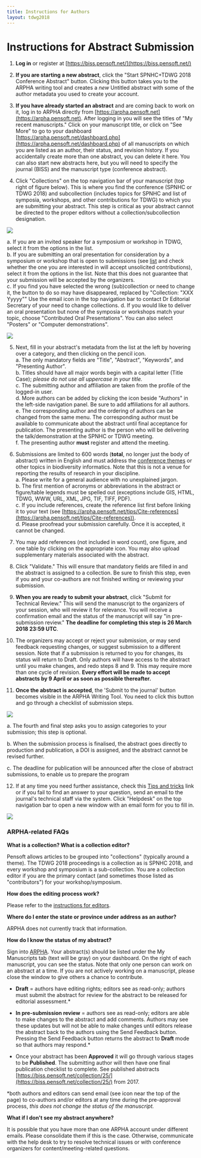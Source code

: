 ```yaml
---
title: Instructions for Authors
layout: tdwg2018
---  
```


# Instructions for Abstract Submission  

1) **Log in** or register at [https://biss.pensoft.net/](https://biss.pensoft.net/)  

2) **If you are starting a new abstract**, click the "Start SPNHC+TDWG 2018 Conference Abstract" button. Clicking this button takes you to the ARPHA writing tool and creates a *new* Untitled abstract with some of the author metadata you used to create your account.  

3) **If you have already started an abstract** and are coming back to work on it, log in to ARPHA directly from [https://arpha.pensoft.net](https://arpha.pensoft.net). After logging in you will see the titles of "My recent manuscripts." Click on your manuscript title, or click on "See More" to go to your dashboard [https://arpha.pensoft.net/dashboard.php](https://arpha.pensoft.net/dashboard.php) of all manuscripts on which you are listed as an author, their status, and revision history. If you accidentally create more than one abstract, you can delete it here. You can also start new abstracts here, but you will need to specify the journal (BISS) and the manuscript type (conference abstract).  

4) Click "Collections" on the top navigation bar of your manuscript (top right of figure below). This is where you find the conference (SPNHC or TDWG 2018) and subcollection (includes topics for SPNHC and list of symposia, workshops, and other contributions for TDWG) to which you are submitting your abstract. This step is critical as your abstract cannot be directed to the proper editors without a collection/subcollection designation.

![](images/image_0.png)  

   a. If you are an invited speaker for a symposium or workshop in TDWG, select it from the options in the list.  
   b. If you are submitting an oral presentation for consideration by a symposium or workshop that is open to submissions (see [list](https://tdwg.github.io/conferences/2018/sessions/index) and check whether the one you are interested in will accept unsolicited contributions), select it from the options in the list. Note that this does not guarantee that your submission will be accepted by the organizers.  
   c. If you find you have selected the wrong (sub)collection or need to change it, the button to do so may have disappeared, replaced by "Collection: "XXX Yyyyy"" Use the email icon in the top navigation bar to contact Dr Editorial Secretary of your need to change collections.
   d. If you would like to deliver an oral presentation but none of the symposia or workshops match your topic, choose "Contributed Oral Presentations". You can also select "Posters" or "Computer demonstrations".  

![](images/image_4.png)  

5) Next, fill in your abstract's metadata from the list at the left by hovering over a category, and then clicking on the pencil icon.  
   a. The only mandatory fields are "Title", "Abstract", "Keywords", and "Presenting Author".  
   b. Titles should have all major words begin with a capital letter (Title Case); *please do not use all uppercase in your title.*  
   c. The submitting author and affiliation are taken from the profile of the logged-in user.  
   d. More authors can be added by clicking the icon beside "Authors" in the left-side navigation panel. Be sure to add affiliations for all authors.  
   e. The corresponding author and the ordering of authors can be changed from the same menu. The corresponding author must be available to communicate about the abstract until final acceptance for publication. The presenting author is the person who will be delivering the talk/demonstration at the SPNHC or TDWG meeting.  
   f. The presenting author **must** register and attend the meeting.  

6) Submissions are limited to 600 words (**total**, no longer just the body of abstract) written in English and must address the [conference themes](http://spnhc-tdwg2018.nz/) or other topics in biodiversity informatics. Note that this is not a venue for reporting the results of research in your discipline.  
   a. Please write for a general audience with no unexplained jargon.  
   b. The first mention of acronyms or abbreviations in the abstract or figure/table legends must be spelled out (exceptions include GIS, HTML, TDWG, WWW, URL, XML, JPG, TIF, TIFF, PDF).  
   c. If you include references, create the reference list first before linking it to your text (see [https://arpha.pensoft.net/tips/Cite-references](https://arpha.pensoft.net/tips/Cite-references)).   
   d. Please proofread your submission carefully. Once it is accepted, it cannot be changed.   

7) You may add references (not included in word count), one figure, and one table by clicking on the appropriate icon. You may also upload supplementary materials associated with the abstract.  

8) Click "Validate." This will ensure that mandatory fields are filled in and the abstract is assigned to a collection. Be sure to finish this step, even if you and your co-authors are not finished writing or reviewing your submission.

9) **When you are ready to submit your abstract**, click "Submit for Technical Review." This will send the manuscript to the organizers of your session, who will review it for relevance. You will receive a confirmation email and the status of the manuscript will say "in pre-submission review." **The deadline for completing this step is 26 March 2018 23:59 UTC**.  

10) The organizers may accept or reject your submission, or may send feedback requesting changes, or suggest submission to a different session. Note that if a submission is returned to you for changes, its status will return to Draft. Only authors will have access to the abstract until you make changes, and redo steps 8 and 9. This may require more than one cycle of revision. **Every effort will be made to accept abstracts by 9 April or as soon as possible thereafter.**

11) **Once the abstract is accepted**, the 'Submit to the journal' button becomes visible in the ARPHA Writing Tool. You need to click this button and go through a checklist of submission steps.

![](images/image_2.jpg)

   a. The fourth and final step asks you to assign categories to your submission; this step is optional.

   b. When the submission process is finalised, the abstract goes directly to production and publication, a DOI is assigned, and the abstract cannot be revised further.

   c. The deadline for publication will be announced after the close of abstract submissions, to enable us to prepare the program

12) If at any time you need further assistance, check this [Tips and tricks](https://arpha.pensoft.net/tips/) link or if you fail to find an answer to your question, send an email to the journal's technical staff via the system. Click "Helpdesk" on the top navigation bar to open a new window with an email form for you to fill in.

![](images/image_3.jpg)



### **ARPHA-related FAQs**

**What is a collection? What is a collection editor?**

Pensoft allows articles to be grouped into "collections" (typically around a theme). The TDWG 2018 proceedings is a collection as is SPNHC 2018, and every workshop and symposium is a sub-collection. You are a collection editor if you are the primary contact (and sometimes those listed as "contributors") for your workshop/symposium.

**How does the editing process work?**

Please refer to the [instructions for editors](https://tdwg.github.io/conferences/2018/instructions-for-editors/).

**Where do I enter the state or province under address as an author?**

ARPHA does not currently track that information.

**How do I know the status of my abstract?**

Sign into [ARPHA](https://arpha.pensoft.net/). Your abstract(s) should be listed under the My Manuscripts tab (text will be gray) on your dashboard. On the right of each manuscript, you can see the status. Note that only one person can work on an abstract at a time. If you are not actively working on a manuscript, please close the window to give others a chance to contribute.

* **Draft** = authors have editing rights; editors see as read-only; authors must submit the abstract for review for the abstract to be released for editorial assessment.*

* **In pre-submission review** = authors see as read-only; editors are able to make changes to the abstract and add comments. Authors may see these updates but will not be able to make changes until editors release the abstract back to the authors using the Send Feedback button. Pressing the Send Feedback button returns the abstract to **Draft** mode so that authors may respond.*

* Once your abstract has been **Approved** it will go through various stages to be **Published**. The submitting author will then have one final publication checklist to complete. See published abstracts [https://biss.pensoft.net/collection/25/](https://biss.pensoft.net/collection/25/) from 2017.

*both authors and editors can send email (see icon near the top of the page) to co-authors and/or editors at any time during the pre-approval process, *this does not change the status of the manuscript.*

**What if I don't see my abstract anywhere?**

It is possible that you have more than one ARPHA account under different emails. Please consolidate them if this is the case. Otherwise, communicate with the help desk to try to resolve technical issues or with conference organizers for content/meeting-related questions.
